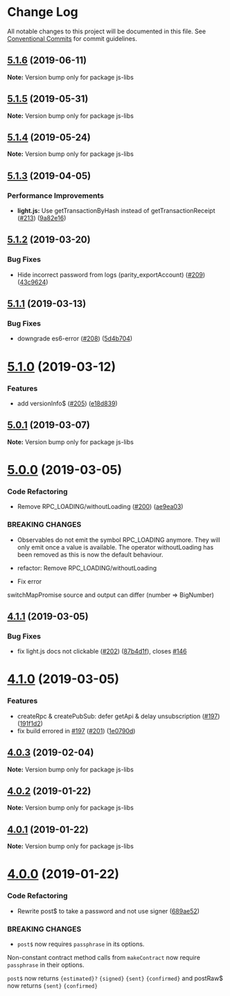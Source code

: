 # Change Log

All notable changes to this project will be documented in this file.
See [Conventional Commits](https://conventionalcommits.org) for commit guidelines.

## [5.1.6](https://github.com/paritytech/js-libs/compare/v5.1.5...v5.1.6) (2019-06-11)

**Note:** Version bump only for package js-libs





## [5.1.5](https://github.com/paritytech/js-libs/compare/v5.1.4...v5.1.5) (2019-05-31)

**Note:** Version bump only for package js-libs





## [5.1.4](https://github.com/paritytech/js-libs/compare/v5.1.3...v5.1.4) (2019-05-24)

**Note:** Version bump only for package js-libs





## [5.1.3](https://github.com/paritytech/js-libs/compare/v5.1.2...v5.1.3) (2019-04-05)


### Performance Improvements

* **light.js:** Use getTransactionByHash instead of getTransactionReceipt ([#213](https://github.com/paritytech/js-libs/issues/213)) ([9a82e16](https://github.com/paritytech/js-libs/commit/9a82e16))





## [5.1.2](https://github.com/paritytech/js-libs/compare/v5.1.1...v5.1.2) (2019-03-20)


### Bug Fixes

* Hide incorrect password from logs (parity_exportAccount) ([#209](https://github.com/paritytech/js-libs/issues/209)) ([43c9624](https://github.com/paritytech/js-libs/commit/43c9624))





## [5.1.1](https://github.com/paritytech/js-libs/compare/v5.1.0...v5.1.1) (2019-03-13)


### Bug Fixes

* downgrade es6-error ([#208](https://github.com/paritytech/js-libs/issues/208)) ([5d4b704](https://github.com/paritytech/js-libs/commit/5d4b704))





# [5.1.0](https://github.com/paritytech/js-libs/compare/v5.0.1...v5.1.0) (2019-03-12)


### Features

* add versionInfo$ ([#205](https://github.com/paritytech/js-libs/issues/205)) ([e18d839](https://github.com/paritytech/js-libs/commit/e18d839))





## [5.0.1](https://github.com/paritytech/js-libs/compare/v5.0.0...v5.0.1) (2019-03-07)

**Note:** Version bump only for package js-libs





# [5.0.0](https://github.com/paritytech/js-libs/compare/v4.1.1...v5.0.0) (2019-03-05)


### Code Refactoring

* Remove RPC_LOADING/withoutLoading ([#200](https://github.com/paritytech/js-libs/issues/200)) ([ae9ea03](https://github.com/paritytech/js-libs/commit/ae9ea03))


### BREAKING CHANGES

* Observables do not emit the symbol RPC_LOADING anymore. They will
only emit once a value is available. The operator withoutLoading
has been removed as this is now the default behaviour.

* refactor: Remove RPC_LOADING/withoutLoading

* Fix error

switchMapPromise source and output can differ (number => BigNumber)





## [4.1.1](https://github.com/paritytech/js-libs/compare/v4.1.0...v4.1.1) (2019-03-05)


### Bug Fixes

* fix light.js docs not clickable ([#202](https://github.com/paritytech/js-libs/issues/202)) ([87b4d1f](https://github.com/paritytech/js-libs/commit/87b4d1f)), closes [#146](https://github.com/paritytech/js-libs/issues/146)





# [4.1.0](https://github.com/paritytech/js-libs/compare/v4.0.3...v4.1.0) (2019-03-05)


### Features

* createRpc & createPubSub: defer getApi & delay unsubscription ([#197](https://github.com/paritytech/js-libs/issues/197)) ([191f1d2](https://github.com/paritytech/js-libs/commit/191f1d2))
* fix build errored in [#197](https://github.com/paritytech/js-libs/issues/197) ([#201](https://github.com/paritytech/js-libs/issues/201)) ([1e0790d](https://github.com/paritytech/js-libs/commit/1e0790d))





## [4.0.3](https://github.com/paritytech/js-libs/compare/v4.0.2...v4.0.3) (2019-02-04)

**Note:** Version bump only for package js-libs





## [4.0.2](https://github.com/paritytech/js-libs/compare/v4.0.1...v4.0.2) (2019-01-22)

**Note:** Version bump only for package js-libs





## [4.0.1](https://github.com/paritytech/js-libs/compare/v4.0.0...v4.0.1) (2019-01-22)

**Note:** Version bump only for package js-libs





# [4.0.0](https://github.com/paritytech/js-libs/compare/v3.0.31...v4.0.0) (2019-01-22)


### Code Refactoring

* Rewrite post$ to take a password and not use signer ([689ae52](https://github.com/paritytech/js-libs/commit/689ae52))


### BREAKING CHANGES

* `post$` now requires `passphrase` in its options.

Non-constant contract method calls from `makeContract` now require `passphrase` in their options.

`post$` now returns `{estimated}?` `{signed}` `{sent}` `{confirmed}` and postRaw$ now returns `{sent}` `{confirmed}`
